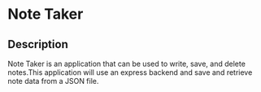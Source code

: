 # Note Taker

## Description 

Note Taker is an application that can be used to write, save, and delete notes.This application will use an express backend and save and retrieve note data from a JSON file.

